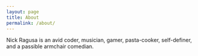 ```yaml
---
layout: page
title: About
permalink: /about/
---
```


Nick Ragusa is an avid coder, musician, gamer, pasta-cooker, self-definer, and a passible armchair comedian.
